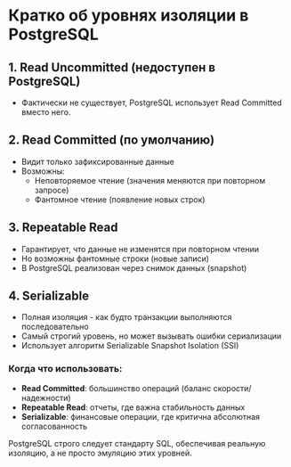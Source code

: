 # Кратко об уровнях изоляции в PostgreSQL

## 1. **Read Uncommitted** (недоступен в PostgreSQL)
- Фактически не существует, PostgreSQL использует Read Committed вместо него.

## 2. **Read Committed** (по умолчанию)
- Видит только зафиксированные данные
- Возможны:
  - Неповторяемое чтение (значения меняются при повторном запросе)
  - Фантомное чтение (появление новых строк)

## 3. **Repeatable Read**
- Гарантирует, что данные не изменятся при повторном чтении
- Но возможны фантомные строки (новые записи)
- В PostgreSQL реализован через снимок данных (snapshot)

## 4. **Serializable**
- Полная изоляция - как будто транзакции выполняются последовательно
- Самый строгий уровень, но может вызывать ошибки сериализации
- Использует алгоритм Serializable Snapshot Isolation (SSI)

### Когда что использовать:
- **Read Committed**: большинство операций (баланс скорости/надежности)
- **Repeatable Read**: отчеты, где важна стабильность данных
- **Serializable**: финансовые операции, где критична абсолютная согласованность

PostgreSQL строго следует стандарту SQL, обеспечивая реальную изоляцию, а не просто эмуляцию этих уровней.